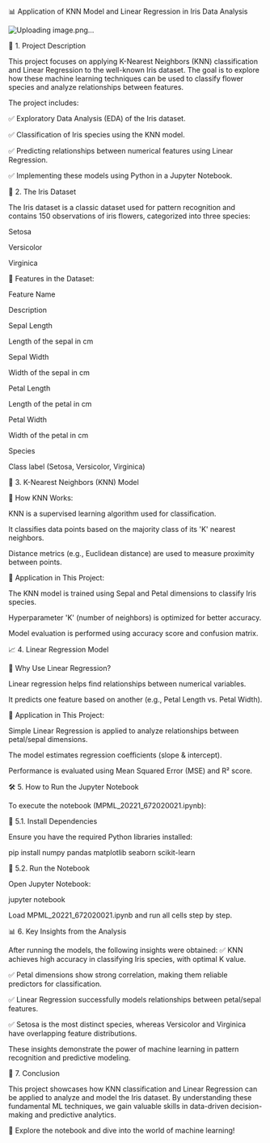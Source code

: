 📊 Application of KNN Model and Linear Regression in Iris Data Analysis

![Uploading image.png…]()


📌 1. Project Description

This project focuses on applying K-Nearest Neighbors (KNN) classification and Linear Regression to the well-known Iris dataset. The goal is to explore how these machine learning techniques can be used to classify flower species and analyze relationships between features.

The project includes:

✅ Exploratory Data Analysis (EDA) of the Iris dataset.

✅ Classification of Iris species using the KNN model.

✅ Predicting relationships between numerical features using Linear Regression.

✅ Implementing these models using Python in a Jupyter Notebook.

📂 2. The Iris Dataset

The Iris dataset is a classic dataset used for pattern recognition and contains 150 observations of iris flowers, categorized into three species:

Setosa

Versicolor

Virginica

🌿 Features in the Dataset:

Feature Name

Description

Sepal Length

Length of the sepal in cm

Sepal Width

Width of the sepal in cm

Petal Length

Length of the petal in cm

Petal Width

Width of the petal in cm

Species

Class label (Setosa, Versicolor, Virginica)

🤖 3. K-Nearest Neighbors (KNN) Model

🔹 How KNN Works:

KNN is a supervised learning algorithm used for classification.

It classifies data points based on the majority class of its 'K' nearest neighbors.

Distance metrics (e.g., Euclidean distance) are used to measure proximity between points.

🔹 Application in This Project:

The KNN model is trained using Sepal and Petal dimensions to classify Iris species.

Hyperparameter 'K' (number of neighbors) is optimized for better accuracy.

Model evaluation is performed using accuracy score and confusion matrix.

📈 4. Linear Regression Model

🔹 Why Use Linear Regression?

Linear regression helps find relationships between numerical variables.

It predicts one feature based on another (e.g., Petal Length vs. Petal Width).

🔹 Application in This Project:

Simple Linear Regression is applied to analyze relationships between petal/sepal dimensions.

The model estimates regression coefficients (slope & intercept).

Performance is evaluated using Mean Squared Error (MSE) and R² score.

🛠️ 5. How to Run the Jupyter Notebook

To execute the notebook (MPML_20221_672020021.ipynb):

🔹 5.1. Install Dependencies

Ensure you have the required Python libraries installed:

pip install numpy pandas matplotlib seaborn scikit-learn

🔹 5.2. Run the Notebook

Open Jupyter Notebook:

jupyter notebook

Load MPML_20221_672020021.ipynb and run all cells step by step.

📊 6. Key Insights from the Analysis

After running the models, the following insights were obtained:
✅ KNN achieves high accuracy in classifying Iris species, with optimal K value.

✅ Petal dimensions show strong correlation, making them reliable predictors for classification.

✅ Linear Regression successfully models relationships between petal/sepal features.

✅ Setosa is the most distinct species, whereas Versicolor and Virginica have overlapping feature distributions.

These insights demonstrate the power of machine learning in pattern recognition and predictive modeling.

📌 7. Conclusion

This project showcases how KNN classification and Linear Regression can be applied to analyze and model the Iris dataset. By understanding these fundamental ML techniques, we gain valuable skills in data-driven decision-making and predictive analytics.

🚀 Explore the notebook and dive into the world of machine learning!

